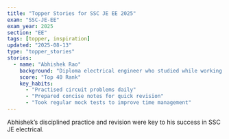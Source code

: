 ```yaml
---
title: "Topper Stories for SSC JE EE 2025"
exam: "SSC-JE-EE"
exam_year: 2025
section: "EE"
tags: [topper, inspiration]
updated: "2025-08-13"
type: "topper_stories"
stories:
  - name: "Abhishek Rao"
    background: "Diploma electrical engineer who studied while working part-time"
    score: "Top 40 Rank"
    key_habits:
      - "Practised circuit problems daily"
      - "Prepared concise notes for quick revision"
      - "Took regular mock tests to improve time management"
---
```


Abhishek’s disciplined practice and revision were key to his success in SSC JE electrical. 